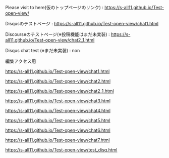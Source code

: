 Please visit to here(仮のトップページのリンク) : https://s-all11.github.io/Test-open-view/

Disqusのテストページ : https://s-all11.github.io/Test-open-view/chat1.html

Discourseのテストページ(※投稿機能はまだ未実装) : https://s-all11.github.io/Test-open-view/chat2_1.html

Disqus chat test (※まだ未実装) : non

編集アクセス用

https://s-all11.github.io/Test-open-view/chat1.html

https://s-all11.github.io/Test-open-view/chat2.html

https://s-all11.github.io/Test-open-view/chat2_1.html

https://s-all11.github.io/Test-open-view/chat3.html

https://s-all11.github.io/Test-open-view/chat4.html

https://s-all11.github.io/Test-open-view/chat5.html

https://s-all11.github.io/Test-open-view/chat6.html

https://s-all11.github.io/Test-open-view/chat7.html

https://s-all11.github.io/Test-open-view/test_disq.html